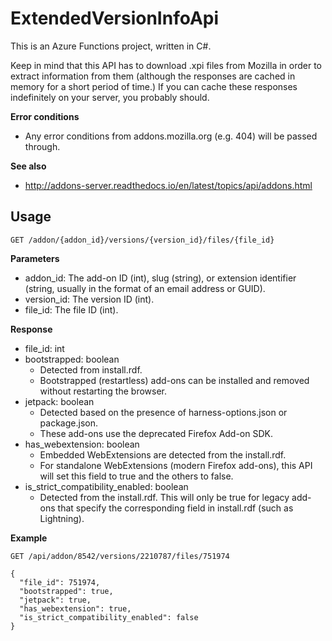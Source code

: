 ExtendedVersionInfoApi
======================

This is an Azure Functions project, written in C#.

Keep in mind that this API has to download .xpi files from Mozilla in order to
extract information from them (although the responses are cached in memory for
a short period of time.) If you can cache these responses indefinitely on your
server, you probably should.

**Error conditions**

* Any error conditions from addons.mozilla.org (e.g. 404) will be passed through.

**See also**

* http://addons-server.readthedocs.io/en/latest/topics/api/addons.html

Usage
-----

    GET /addon/{addon_id}/versions/{version_id}/files/{file_id}

**Parameters**

* addon_id: The add-on ID (int), slug (string), or extension identifier
  (string, usually in the format of an email address or GUID).
* version_id: The version ID (int).
* file_id: The file ID (int).

**Response**

* file_id: int
* bootstrapped: boolean
  * Detected from install.rdf.
  * Bootstrapped (restartless) add-ons can be installed and removed without
    restarting the browser.
* jetpack: boolean
  * Detected based on the presence of harness-options.json or package.json.
  * These add-ons use the deprecated Firefox Add-on SDK.
* has_webextension: boolean
  * Embedded WebExtensions are detected from the install.rdf.
  * For standalone WebExtensions (modern Firefox add-ons), this API will set
    this field to true and the others to false.
* is_strict_compatibility_enabled: boolean
  * Detected from the install.rdf. This will only be true for legacy add-ons
    that specify the corresponding field in install.rdf (such as Lightning).

**Example**

    GET /api/addon/8542/versions/2210787/files/751974

    {
      "file_id": 751974,
      "bootstrapped": true,
      "jetpack": true,
      "has_webextension": true,
      "is_strict_compatibility_enabled": false
    }
